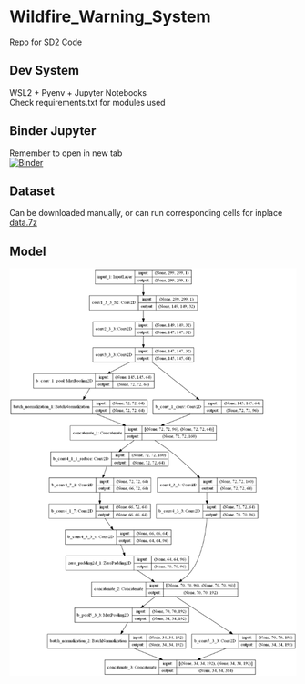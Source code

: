 # Wildfire_Warning_System
Repo for SD2 Code  
## Dev System
WSL2 + Pyenv + Jupyter Notebooks  
Check requirements.txt for modules used  

## Binder Jupyter  
Remember to open in new tab  
[![Binder](https://mybinder.org/badge_logo.svg)](https://mybinder.org/v2/gh/3keepmovingforward3/Wildfire_Warning_System/main)

## Dataset  
Can be downloaded manually, or can run corresponding cells for inplace  
[data.7z](https://drive.google.com/uc?id=117GBW1IkBOiKTqBnTJxE8E_Bh3J6Ha3g) 

## Model  
![Stem graph of CNN Machine Learning Model](https://github.com/3keepmovingforward3/Wildfire_Warning_System/blob/main/stem.png "Custom CNN Model")
